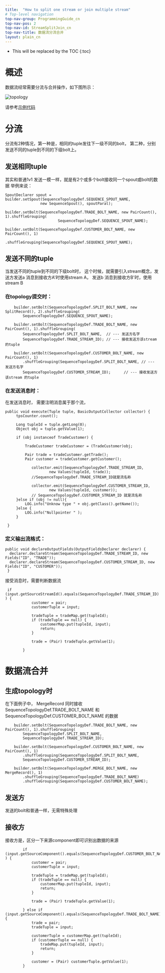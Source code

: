 ```yaml
---
title:  "How to split one stream or join multiple stream"
# Top-level navigation
top-nav-group: ProgrammingGuide_cn
top-nav-pos: 2
top-nav-id: StreamSplitJoin_cn
top-nav-title: 数据流分流合并
layout: plain_cn
---
```


* This will be replaced by the TOC
{:toc}


# 概述

数据流经常需要分流与合并操作，如下图所示：


![topology]({{site.baseurl}}/img/advance/split_merge/topology.jpg)

请参考[示例代码](https://github.com/alibaba/jstorm/tree/master/example/sequence-split-merge)


# 分流

分流有2种情况，第一种是，相同的tuple发往下一级不同的bolt， 第二种，分别发送不同的tuple到不同的下级bolt上。

## 发送相同tuple

其实和普通1v1 发送一模一样，就是有2个或多个bolt接收同一个spout或bolt的数据
举例来说：

```
SpoutDeclarer spout = builder.setSpout(SequenceTopologyDef.SEQUENCE_SPOUT_NAME,
                new SequenceSpout(), spoutParal);

builder.setBolt(SequenceTopologyDef.TRADE_BOLT_NAME, new PairCount(), 1).shuffleGrouping(
                        SequenceTopologyDef.SEQUENCE_SPOUT_NAME);
                
builder.setBolt(SequenceTopologyDef.CUSTOMER_BOLT_NAME, new PairCount(), 1)
                        .shuffleGrouping(SequenceTopologyDef.SEQUENCE_SPOUT_NAME);
```

## 发送不同的tuple

当发送不同的tuple到不同的下级bolt时， 这个时候，就需要引入stream概念，发送方发送a 消息到接收方A'时使用stream A， 发送b 消息到接收方B'时，使用stream B

### 在topology提交时：

```
    builder.setBolt(SequenceTopologyDef.SPLIT_BOLT_NAME, new SplitRecord(), 2).shuffleGrouping(
        SequenceTopologyDef.SEQUENCE_SPOUT_NAME);
                
    builder.setBolt(SequenceTopologyDef.TRADE_BOLT_NAME, new PairCount(), 1).shuffleGrouping(
        SequenceTopologyDef.SPLIT_BOLT_NAME,  // --- 发送方名字
        SequenceTopologyDef.TRADE_STREAM_ID); // --- 接收发送方该stream 的tuple
                
    builder.setBolt(SequenceTopologyDef.CUSTOMER_BOLT_NAME, new PairCount(), 1)
        .shuffleGrouping(SequenceTopologyDef.SPLIT_BOLT_NAME, // --- 发送方名字
        SequenceTopologyDef.CUSTOMER_STREAM_ID);      // --- 接收发送方该stream 的tuple
```

### 在发送消息时：

在发送消息时， 需要注明消息属于那个流， 

```
public void execute(Tuple tuple, BasicOutputCollector collector) {
     tpsCounter.count();
     
     Long tupleId = tuple.getLong(0);
     Object obj = tuple.getValue(1);
     
     if (obj instanceof TradeCustomer) {
     
         TradeCustomer tradeCustomer = (TradeCustomer)obj;
         
         Pair trade = tradeCustomer.getTrade();
         Pair customer = tradeCustomer.getCustomer();
            
            collector.emit(SequenceTopologyDef.TRADE_STREAM_ID, 
                    new Values(tupleId, trade));
            //SequenceTopologyDef.TRADE_STREAM_ID就是流名称
            
            collector.emit(SequenceTopologyDef.CUSTOMER_STREAM_ID, 
                    new Values(tupleId, customer));
            // SequenceTopologyDef.CUSTOMER_STREAM_ID 就是流名称
     }else if (obj != null){
         LOG.info("Unknow type " + obj.getClass().getName());
     }else {
         LOG.info("Nullpointer " );
     }
  
 }
```

### 定义输出流格式：

```
public void declareOutputFields(OutputFieldsDeclarer declarer) {
  declarer.declareStream(SequenceTopologyDef.TRADE_STREAM_ID, new Fields("ID", "TRADE"));
  declarer.declareStream(SequenceTopologyDef.CUSTOMER_STREAM_ID, new Fields("ID", "CUSTOMER"));
 }
```

接受消息时，需要判断数据流

```
 if (input.getSourceStreamId().equals(SequenceTopologyDef.TRADE_STREAM_ID) ) {
            customer = pair;
            customerTuple = input;
            
            tradeTuple = tradeMap.get(tupleId);
            if (tradeTuple == null) {
                customerMap.put(tupleId, input);
                return;
            }
            
            trade = (Pair) tradeTuple.getValue(1);
            
        }
```

# 数据流合并

## 生成topology时

在下面例子中， MergeRecord 同时接收SequenceTopologyDef.TRADE_BOLT_NAME 和SequenceTopologyDef.CUSTOMER_BOLT_NAME 的数据

```
    builder.setBolt(SequenceTopologyDef.TRADE_BOLT_NAME, new PairCount(), 1).shuffleGrouping(
        SequenceTopologyDef.SPLIT_BOLT_NAME, 
        SequenceTopologyDef.TRADE_STREAM_ID);
                
    builder.setBolt(SequenceTopologyDef.CUSTOMER_BOLT_NAME, new PairCount(), 1)
        .shuffleGrouping(SequenceTopologyDef.SPLIT_BOLT_NAME,
        SequenceTopologyDef.CUSTOMER_STREAM_ID);
                
    builder.setBolt(SequenceTopologyDef.MERGE_BOLT_NAME, new MergeRecord(), 1)
        .shuffleGrouping(SequenceTopologyDef.TRADE_BOLT_NAME)
        .shuffleGrouping(SequenceTopologyDef.CUSTOMER_BOLT_NAME);
```

## 发送方

发送的bolt和普通一样，无需特殊处理

## 接收方
接收方是，区分一下来源component即可识别出数据的来源

```
        if (input.getSourceComponent().equals(SequenceTopologyDef.CUSTOMER_BOLT_NAME) ) {
            customer = pair;
            customerTuple = input;
            
            tradeTuple = tradeMap.get(tupleId);
            if (tradeTuple == null) {
                customerMap.put(tupleId, input);
                return;
            }
            
            trade = (Pair) tradeTuple.getValue(1);
            
        } else if (input.getSourceComponent().equals(SequenceTopologyDef.TRADE_BOLT_NAME)) {
            trade = pair;
            tradeTuple = input;
            
            customerTuple = customerMap.get(tupleId);
            if (customerTuple == null) {
                tradeMap.put(tupleId, input);
                return;
            }
            
            customer = (Pair) customerTuple.getValue(1);
        } 
```


